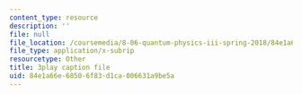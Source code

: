 ```yaml
---
content_type: resource
description: ''
file: null
file_location: /coursemedia/8-06-quantum-physics-iii-spring-2018/84e1a66e68506f83d1ca006631a9be5a_BiLtNbncW8o.srt
file_type: application/x-subrip
resourcetype: Other
title: 3play caption file
uid: 84e1a66e-6850-6f83-d1ca-006631a9be5a
---
```

